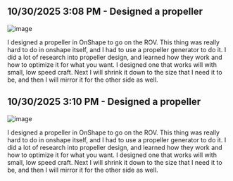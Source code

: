 <!--
  ===================    !!READ THIS NOTICE!!   ====================
  DO NOT edit this file manually. Your changes WILL BE OVERWRITTEN!
  This journal is auto generated and updated by Hack Club Blueprint.
  To edit this file, please edit your journal entries on Blueprint.
  ==================================================================
-->

## 10/30/2025 3:08 PM - Designed a propeller  

![image](https://blueprint.hackclub.com/user-attachments/blobs/proxy/eyJfcmFpbHMiOnsiZGF0YSI6Njc5NiwicHVyIjoiYmxvYl9pZCJ9fQ==--ad598d4d839883d0fd34799f7b8e7a175772f025/image.png)

I designed a propeller in OnShape to go on the ROV. This thing was really hard to do in onshape itself, and I had to use a propeller generator to do it. I did a lot of research into propeller design, and learned how they work and how to optimize it for what you want. I designed one that works will with small, low speed craft. Next I will shrink it down to the size that I need it to be, and then I will mirror it for the other side as well.  

## 10/30/2025 3:10 PM - Designed a propeller  

![image](https://blueprint.hackclub.com/user-attachments/blobs/proxy/eyJfcmFpbHMiOnsiZGF0YSI6Njc5NiwicHVyIjoiYmxvYl9pZCJ9fQ==--ad598d4d839883d0fd34799f7b8e7a175772f025/image.png)

I designed a propeller in OnShape to go on the ROV. This thing was really hard to do in onshape itself, and I had to use a propeller generator to do it. I did a lot of research into propeller design, and learned how they work and how to optimize it for what you want. I designed one that works will with small, low speed craft. Next I will shrink it down to the size that I need it to be, and then I will mirror it for the other side as well.  

